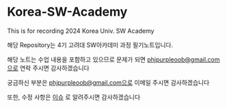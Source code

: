 # Korea-SW-Academy

This is for recording 2024 Korea Univ. SW Academy

해당 Repository는 4기 고려대 SW아카데미 과정 필기노트입니다.

해당 노트는 수업 내용을 포함하고 있으므로 문제가 되면 phjpurpleoob@gmail.com으로 연락 주시면 감사하겠습니다

궁금하신 부분은 phjpurpleoob@gmail.com으로 이메일 주시면 감사하겠습니다

또한, 수정 사항은 [이슈](https://github.com/junhypark/Korea-SW-Academy/issues/new, "이슈") 로 알려주시면 감사하겠습니다
